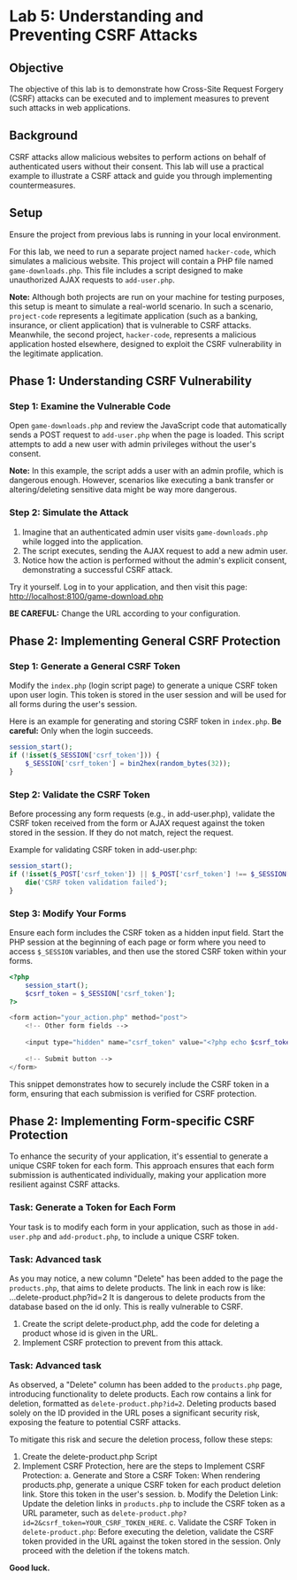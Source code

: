 # Lab 5: Understanding and Preventing CSRF Attacks

## Objective
The objective of this lab is to demonstrate how Cross-Site Request Forgery (CSRF) attacks can be executed and to implement measures to prevent such attacks in web applications.

## Background
CSRF attacks allow malicious websites to perform actions on behalf of authenticated users without their consent. This lab will use a practical example to illustrate a CSRF attack and guide you through implementing countermeasures.

## Setup
Ensure the project from previous labs is running in your local environment. 

For this lab, we need to run a separate project named `hacker-code`, which simulates a malicious website. This project will contain a PHP file named `game-downloads.php`. This file includes a script designed to make unauthorized AJAX requests to `add-user.php`.

**Note:** Although both projects are run on your machine for testing purposes, this setup is meant to simulate a real-world scenario. In such a scenario, `project-code` represents a legitimate application (such as a banking, insurance, or client application) that is vulnerable to CSRF attacks. Meanwhile, the second project, `hacker-code`, represents a malicious application hosted elsewhere, designed to exploit the CSRF vulnerability in the legitimate application.

## Phase 1: Understanding CSRF Vulnerability

### Step 1: Examine the Vulnerable Code
Open `game-downloads.php` and review the JavaScript code that automatically sends a POST request to `add-user.php` when the page is loaded. This script attempts to add a new user with admin privileges without the user's consent.

**Note:** In this example, the script adds a user with an admin profile, which is dangerous enough. However, scenarios like executing a bank transfer or altering/deleting sensitive data might be way more dangerous.

### Step 2: Simulate the Attack
1. Imagine that an authenticated admin user visits `game-downloads.php` while logged into the application.
2. The script executes, sending the AJAX request to add a new admin user.
3. Notice how the action is performed without the admin's explicit consent, demonstrating a successful CSRF attack.

Try it yourself. Log in to your application, and then visit this page:
[http://localhost:8100/game-download.php](http://localhost:8100/game-download.php)

**BE CAREFUL:** Change the URL according to your configuration.

## Phase 2: Implementing General CSRF Protection

### Step 1: Generate a General CSRF Token
Modify the `index.php` (login script page) to generate a unique CSRF token upon user login. This token is stored in the user session and will be used for all forms during the user's session.

Here is an example for generating and storing CSRF token in `index.php`. **Be careful:** Only when the login succeeds.

```php
session_start();
if (!isset($_SESSION['csrf_token'])) {
    $_SESSION['csrf_token'] = bin2hex(random_bytes(32));
}
```

### Step 2: Validate the CSRF Token

Before processing any form requests (e.g., in add-user.php), validate the CSRF token received from the form or AJAX request against the token stored in the session. If they do not match, reject the request.

Example for validating CSRF token in add-user.php:

```php
session_start();
if (!isset($_POST['csrf_token']) || $_POST['csrf_token'] !== $_SESSION['csrf_token']) {
    die('CSRF token validation failed');
}
```

### Step 3: Modify Your Forms

Ensure each form includes the CSRF token as a hidden input field. Start the PHP session at the beginning of each page or form where you need to access `$_SESSION` variables, and then use the stored CSRF token within your forms.

```php
<?php 
    session_start();
    $csrf_token = $_SESSION['csrf_token'];
?>

<form action="your_action.php" method="post">
    <!-- Other form fields -->
    
    <input type="hidden" name="csrf_token" value="<?php echo $csrf_token; ?>" />
    
    <!-- Submit button -->
</form>
```

This snippet demonstrates how to securely include the CSRF token in a form, ensuring that each submission is verified for CSRF protection.

## Phase 2: Implementing Form-specific CSRF Protection

To enhance the security of your application, it's essential to generate a unique CSRF token for each form. This approach ensures that each form submission is authenticated individually, making your application more resilient against CSRF attacks.

### Task: Generate a Token for Each Form

Your task is to modify each form in your application, such as those in `add-user.php` and `add-product.php`, to include a unique CSRF token.

### Task: Advanced task

As you may notice, a new column "Delete" has been added to the page the `products.php`, that aims to delete products. The link in each row is like: ...delete-product.php?id=2 
It is dangerous to delete products from the database based on the id only. This is really vulnerable to CSRF. 

1. Create the script delete-product.php, add the code for deleting a product whose id is given in the URL.
2. Implement CSRF protection to prevent from this attack. 

### Task: Advanced task
As observed, a "Delete" column has been added to the `products.php` page, introducing functionality to delete products. Each row contains a link for deletion, formatted as `delete-product.php?id=2`. Deleting products based solely on the ID provided in the URL poses a significant security risk, exposing the feature to potential CSRF attacks.

To mitigate this risk and secure the deletion process, follow these steps:

1. Create the delete-product.php Script
2. Implement CSRF Protection, here are the steps to Implement CSRF Protection:
    a. Generate and Store a CSRF Token: When rendering products.php, generate a unique CSRF token for each product deletion link. Store this token in the user's session.
    b. Modify the Deletion Link: Update the deletion links in `products.php` to include the CSRF token as a URL parameter, such as `delete-product.php?id=2&csrf_token=YOUR_CSRF_TOKEN_HERE`.
    c. Validate the CSRF Token in `delete-product.php`: Before executing the deletion, validate the CSRF token provided in the URL against the token stored in the session. Only proceed with the deletion if the tokens match.

**Good luck.**